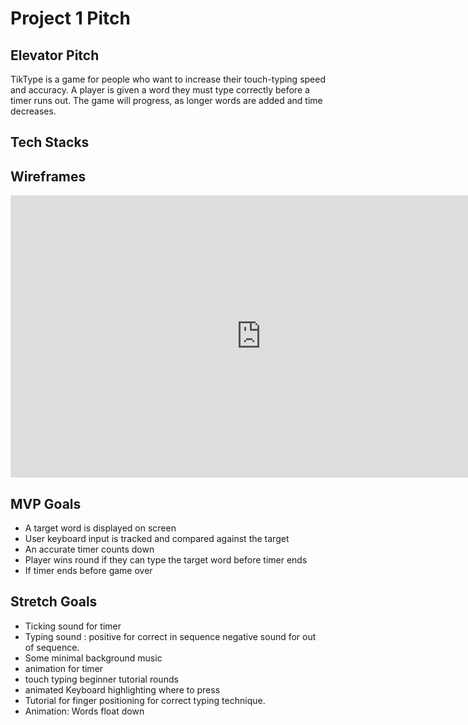 # Project 1 Pitch

## Elevator Pitch
TikType is a game for people who want to increase their touch-typing speed and accuracy. 
A player is given a word they must type correctly before a timer runs out. 
The game will progress, as longer words are added and time decreases. 

## Tech Stacks

## Wireframes
<iframe style="border: 1px solid rgba(0, 0, 0, 0.1);" width="800" height="450" src="https://www.figma.com/embed?embed_host=share&url=https%3A%2F%2Fwww.figma.com%2Ffile%2FRn8sojE9dWz3Bcl4Ik7bWk%2FTyping-Game%3Ftype%3Ddesign%26node-id%3D0%253A1%26mode%3Ddesign%26t%3DgeG4fPv83brBPOni-1" allowfullscreen></iframe>

## MVP Goals
* A target word is displayed on screen
* User keyboard input is tracked and compared against the target
* An accurate timer counts down
* Player wins round if they can type the target word before timer ends
* If timer ends before game over

## Stretch Goals
* Ticking sound for timer
* Typing sound : positive for correct in sequence negative sound for out of sequence. 
* Some minimal background music
* animation for timer
* touch typing beginner tutorial rounds
* animated Keyboard highlighting where to press
* Tutorial for finger positioning for correct typing technique. 
* Animation: Words float down

